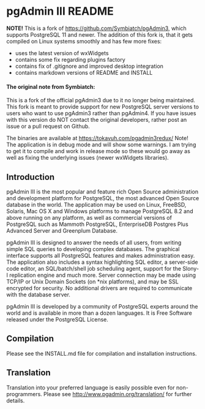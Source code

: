pgAdmin III README
==================

**NOTE!** This is a fork of https://github.com/Symbiatch/pgAdmin3, which supports
PostgreSQL 11 and newer. The addition of this fork is, that it gets compiled
on Linux systems smoothly and has few more fixes:

- uses the latest version of wxWidgets
- contains some fix regarding plugins factory
- contains fix of .gitignore and improved desktop integration
- contains markdown versions of README and INSTALL

#### The original note from Symbiatch:  
This is a fork of the official pgAdmin3 due to it no longer being
maintained. This fork is meant to provide support for new PostgreSQL server
versions to users who want to use pgAdmin3 rather than pgAdmin4. If you have
issues with this version do NOT contact the original developers, rather post
an issue or a pull request on Github.

The binaries are available at https://tokavuh.com/pgadmin3redux/
Note! The application is in debug mode and will show some warnings. I am
trying to get it to compile and work in release mode so these would go away
as well as fixing the underlying issues (newer wxWidgets libraries).


Introduction
------------

pgAdmin III is the most popular and feature rich Open Source administration and
development platform for PostgreSQL, the most advanced Open Source database in
the world. The application may be used on Linux, FreeBSD, Solaris, Mac OS X and 
Windows platforms to manage PostgreSQL 8.2 and above running on any platform,
as well as commercial versions of PostgreSQL such as Mammoth PostgreSQL, 
EnterpriseDB Postgres Plus Advanced Server and Greenplum Database.

pgAdmin III is designed to answer the needs of all users, from writing simple 
SQL queries to developing complex databases. The graphical interface supports 
all PostgreSQL features and makes administration easy. The application also 
includes a syntax highlighting SQL editor, a server-side code editor, an 
SQL/batch/shell job scheduling agent, support for the Slony-I replication 
engine and much more. Server connection may be made using TCP/IP or Unix Domain
Sockets (on *nix platforms), and may be SSL encrypted for security. No 
additional drivers are required to communicate with the database server.

pgAdmin III is developed by a community of PostgreSQL experts around the world 
and is available in more than a dozen languages. It is Free Software released 
under the PostgreSQL License.

Compilation
-----------

Please see the INSTALL.md file for compilation and installation instructions.

Translation
-----------

Translation into your preferred language is easily possible even for 
non-programmers. Please see http://www.pgadmin.org/translation/ for 
further details.
